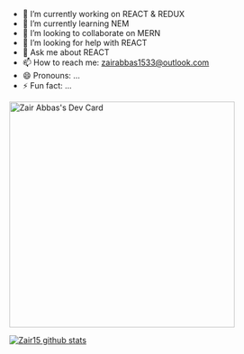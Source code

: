 - 🔭 I’m currently working on REACT & REDUX
- 🌱 I’m currently learning NEM
- 👯 I’m looking to collaborate on MERN
- 🤔 I’m looking for help with REACT
- 💬 Ask me about REACT
- 📫 How to reach me: zairabbas1533@outlook.com
- 😄 Pronouns: ...
- ⚡ Fun fact: ...

[<a href="https://app.daily.dev/zair"><img src="https://api.daily.dev/devcards/08549fc4e10842e9a59dba90f9010b29.png?r=e2f" width="400" alt="Zair Abbas's Dev Card"/></a>](https://api.daily.dev/devcards/08549fc4e10842e9a59dba90f9010b29.png?r=e2f)

[![Zair15 github stats](https://github-readme-stats.vercel.app/api?username=Zair15)](https://github.com/Zair15/github-readme-stats)
<!--
**Zair15/Zair15** is a ✨ _special_ ✨ repository because its `README.md` (this file) appears on your GitHub profile.

Here are some ideas to get you started:

- 🔭 I’m currently working on ...
- 🌱 I’m currently learning ...
- 👯 I’m looking to collaborate on ...
- 🤔 I’m looking for help with ...
- 💬 Ask me about ...
- 📫 How to reach me: ...
- 😄 Pronouns: ...
- ⚡ Fun fact: ...
-->
